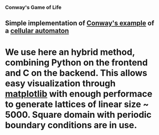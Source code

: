 ### Conway's Game of Life

## Simple implementation of [Conway's example](https://en.wikipedia.org/wiki/Conway%27s_Game_of_Life) of a [cellular automaton](https://en.wikipedia.org/wiki/Cellular_automaton)

# We use here an hybrid method, combining Python on the frontend and C on the backend. This allows easy visualization through [matplotlib](https://matplotlib.org/) with enough performace to generate lattices of linear size ~ 5000. Square domain with periodic boundary conditions are in use.
